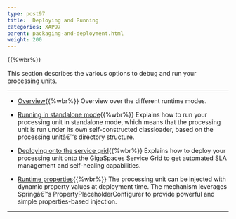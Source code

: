 ```yaml
---
type: post97
title:  Deploying and Running
categories: XAP97
parent: packaging-and-deployment.html
weight: 200
---
```


{{%wbr%}}


This section describes the various options to debug and run your processing units.



<hr/>


- [Overview](./deploying-and-running-the-processing-unit.html){{%wbr%}}
Overview over the different runtime modes.

- [Running in standalone mode](./running-in-standalone-mode.html){{%wbr%}}
Explains how to run your processing unit in standalone mode, which means that the processing unit is run under its own self-constructed classloader, based on the processing unitâ€™s directory structure.

- [Deploying onto the service grid](./deploying-onto-the-service-grid.html){{%wbr%}}
Explains how to deploy your processing unit onto the GigaSpaces Service Grid to get automated SLA management and self-healing capabilities.

- [Runtime properties](./deployment-properties.html){{%wbr%}}
The processing unit can be injected with dynamic property values at deployment time. The mechanism leverages Springâ€™s PropertyPlaceholderConfigurer to provide powerful and simple properties-based injection.



<hr/>
